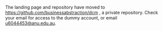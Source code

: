 The landing page and repository have moved to https://github.com/businessabstraction/dcm , a private repository. Check your email for access to the dummy account, or email u6044453@anu.edu.au.
